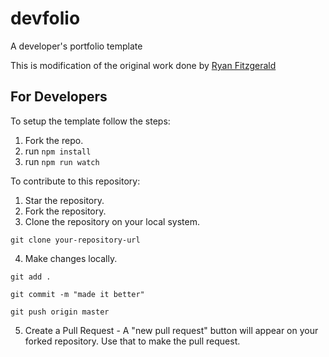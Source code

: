 # devfolio
A developer's portfolio template

This is modification of the original work done by [Ryan Fitzgerald](https://github.com/RyanFitzgerald/devportfolio)

## For Developers
To setup the template follow the steps:
1. Fork the repo.
2. run ```npm install``` 
3. run ```npm run watch```

To contribute to this repository:
1. Star the repository.
2. Fork the repository.
3. Clone the repository on your local system.

```git clone your-repository-url```

4. Make changes locally.

```git add .```

```git commit -m "made it better"```

```git push origin master```

5. Create a Pull Request - A "new pull request" button will appear on your forked repository. Use that to make the pull request.
